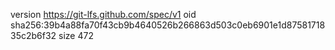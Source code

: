 version https://git-lfs.github.com/spec/v1
oid sha256:39b4a88fa70f43cb9b4640526b266863d503c0eb6901e1d8758171835c2b6f32
size 472
